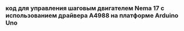 ### код для управления шаговым двигателем Nema 17 с использованием драйвера A4988 на платформе Arduino Uno


### 
